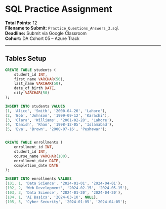 # SQL Practice Assignment 

**Total Points:** 12  
**Filename to Submit:** `Practice_Questions_Answers_3.sql`  
**Deadline:** Submit via Google Classroom  
**Cohort:** DA Cohort 05 – Azure Track

---

## Tables Setup

```sql
CREATE TABLE students (
    student_id INT,
    first_name VARCHAR(50),
    last_name VARCHAR(50),
    date_of_birth DATE,
    city VARCHAR(50)
);

INSERT INTO students VALUES
(1, 'Alice', 'Smith', '2000-04-20', 'Lahore'),
(2, 'Bob', 'Johnson', '1999-09-12', 'Karachi'),
(3, 'Clara', 'Williams', '2001-02-28', 'Lahore'),
(4, 'Danish', 'Khan', '1998-12-05', 'Islamabad'),
(5, 'Eva', 'Brown', '2000-07-16', 'Peshawar');


CREATE TABLE enrollments (
    enrollment_id INT,
    student_id INT,
    course_name VARCHAR(100),
    enrollment_date DATE,
    completion_date DATE
);

INSERT INTO enrollments VALUES
(101, 1, 'Data Science', '2024-01-01', '2024-04-01'),
(102, 2, 'Web Development', '2024-02-15', '2024-05-15'),
(103, 3, 'Data Science', '2024-01-20', '2024-04-20'),
(104, 1, 'AI Basics', '2024-03-10', NULL),
(105, 5, 'Cyber Security', '2024-01-05', '2024-04-05');

```
